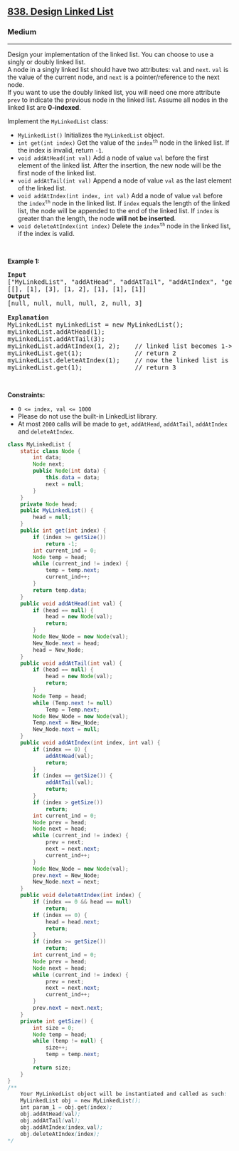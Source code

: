 <h2><a href="https://leetcode.com/problems/design-linked-list">838. Design Linked List</a></h2><h3>Medium</h3><hr><p>Design your implementation of the linked list. You can choose to use a singly or doubly linked list.<br />
A node in a singly linked list should have two attributes: <code>val</code> and <code>next</code>. <code>val</code> is the value of the current node, and <code>next</code> is a pointer/reference to the next node.<br />
If you want to use the doubly linked list, you will need one more attribute <code>prev</code> to indicate the previous node in the linked list. Assume all nodes in the linked list are <strong>0-indexed</strong>.</p>

<p>Implement the <code>MyLinkedList</code> class:</p>

<ul>
	<li><code>MyLinkedList()</code> Initializes the <code>MyLinkedList</code> object.</li>
	<li><code>int get(int index)</code> Get the value of the <code>index<sup>th</sup></code> node in the linked list. If the index is invalid, return <code>-1</code>.</li>
	<li><code>void addAtHead(int val)</code> Add a node of value <code>val</code> before the first element of the linked list. After the insertion, the new node will be the first node of the linked list.</li>
	<li><code>void addAtTail(int val)</code> Append a node of value <code>val</code> as the last element of the linked list.</li>
	<li><code>void addAtIndex(int index, int val)</code> Add a node of value <code>val</code> before the <code>index<sup>th</sup></code> node in the linked list. If <code>index</code> equals the length of the linked list, the node will be appended to the end of the linked list. If <code>index</code> is greater than the length, the node <strong>will not be inserted</strong>.</li>
	<li><code>void deleteAtIndex(int index)</code> Delete the <code>index<sup>th</sup></code> node in the linked list, if the index is valid.</li>
</ul>

<p>&nbsp;</p>
<p><strong class="example">Example 1:</strong></p>

<pre>
<strong>Input</strong>
[&quot;MyLinkedList&quot;, &quot;addAtHead&quot;, &quot;addAtTail&quot;, &quot;addAtIndex&quot;, &quot;get&quot;, &quot;deleteAtIndex&quot;, &quot;get&quot;]
[[], [1], [3], [1, 2], [1], [1], [1]]
<strong>Output</strong>
[null, null, null, null, 2, null, 3]

<strong>Explanation</strong>
MyLinkedList myLinkedList = new MyLinkedList();
myLinkedList.addAtHead(1);
myLinkedList.addAtTail(3);
myLinkedList.addAtIndex(1, 2);    // linked list becomes 1-&gt;2-&gt;3
myLinkedList.get(1);              // return 2
myLinkedList.deleteAtIndex(1);    // now the linked list is 1-&gt;3
myLinkedList.get(1);              // return 3
</pre>

<p>&nbsp;</p>
<p><strong>Constraints:</strong></p>

<ul>
	<li><code>0 &lt;= index, val &lt;= 1000</code></li>
	<li>Please do not use the built-in LinkedList library.</li>
	<li>At most <code>2000</code> calls will be made to <code>get</code>, <code>addAtHead</code>, <code>addAtTail</code>, <code>addAtIndex</code> and <code>deleteAtIndex</code>.</li>
</ul>

```java
class MyLinkedList {
    static class Node {
        int data;
        Node next;
        public Node(int data) {
            this.data = data;
            next = null;
        }
    }
    private Node head;
    public MyLinkedList() {
        head = null;
    }
    public int get(int index) {
        if (index >= getSize())
            return -1;
        int current_ind = 0;
        Node temp = head;
        while (current_ind != index) {
            temp = temp.next;
            current_ind++;
        }
        return temp.data;
    }
    public void addAtHead(int val) {
        if (head == null) {
            head = new Node(val);
            return;
        }
        Node New_Node = new Node(val);
        New_Node.next = head;
        head = New_Node;
    }
    public void addAtTail(int val) {
        if (head == null) {
            head = new Node(val);
            return;
        }
        Node Temp = head;
        while (Temp.next != null)
            Temp = Temp.next;
        Node New_Node = new Node(val);
        Temp.next = New_Node;
        New_Node.next = null;
    }
    public void addAtIndex(int index, int val) {
        if (index == 0) {
            addAtHead(val);
            return;
        }
        if (index == getSize()) {
            addAtTail(val);
            return;
        }
        if (index > getSize())
            return;
        int current_ind = 0;
        Node prev = head;
        Node next = head;
        while (current_ind != index) {
            prev = next;
            next = next.next;
            current_ind++;
        }
        Node New_Node = new Node(val);
        prev.next = New_Node;
        New_Node.next = next;
    }
    public void deleteAtIndex(int index) {
        if (index == 0 && head == null)
            return;
        if (index == 0) {
            head = head.next;
            return;
        }
        if (index >= getSize())
            return;
        int current_ind = 0;
        Node prev = head;
        Node next = head;
        while (current_ind != index) {
            prev = next;
            next = next.next;
            current_ind++;
        }
        prev.next = next.next;
    }
    private int getSize() {
        int size = 0;
        Node temp = head;
        while (temp != null) {
            size++;
            temp = temp.next;
        }
        return size;
    }
}
/**
    Your MyLinkedList object will be instantiated and called as such:
    MyLinkedList obj = new MyLinkedList();
    int param_1 = obj.get(index);
    obj.addAtHead(val);
    obj.addAtTail(val);
    obj.addAtIndex(index,val);
    obj.deleteAtIndex(index);
*/
```
